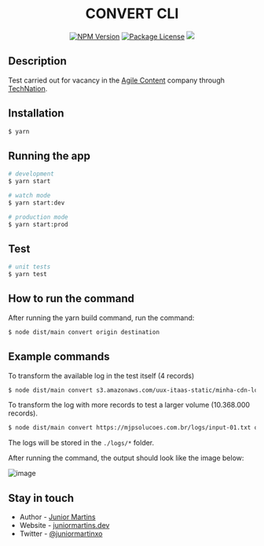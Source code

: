 <H1 align="center">CONVERT CLI</H1>
<p align="center">
<a href="https://www.npmjs.com/~nestjscore" target="_blank"><img src="https://img.shields.io/npm/v/@nestjs/core.svg" alt="NPM Version" /></a>
<a href="https://www.npmjs.com/~nestjscore" target="_blank"><img src="https://img.shields.io/npm/l/@nestjs/core.svg" alt="Package License" /></a>
  <a href="https://twitter.com/juniormartinxo" target="_blank"><img src="https://img.shields.io/twitter/follow/juniormartinxo.svg?style=social&label=Follow"></a>
</p>
  <!--[![Backers on Open Collective](https://opencollective.com/nest/backers/badge.svg)](https://opencollective.com/nest#backer)
  [![Sponsors on Open Collective](https://opencollective.com/nest/sponsors/badge.svg)](https://opencollective.com/nest#sponsor)-->

## Description

Test carried out for vacancy in the [Agile Content](https://www.agilecontent.com/) company through [TechNation](https://www.linkedin.com/company/technationbrasil/).

## Installation

```bash
$ yarn
```

## Running the app

```bash
# development
$ yarn start

# watch mode
$ yarn start:dev

# production mode
$ yarn start:prod
```

## Test

```bash
# unit tests
$ yarn test
```

## How to run the command

After running the yarn build command, run the command:

```bash
$ node dist/main convert origin destination
```

## Example commands

To transform the available log in the test itself (4 records)

```bash
$ node dist/main convert s3.amazonaws.com/uux-itaas-static/minha-cdn-logs/input-01.txt output/minhaCdn-s3-amazonaws.txt
```

To transform the log with more records to test a larger volume (10.368.000 records).

```bash
$ node dist/main convert https://mjpsolucoes.com.br/logs/input-01.txt output/minhaCDN.txt
```

The logs will be stored in the `./logs/*` folder.

After running the command, the output should look like the image below:

![image](https://user-images.githubusercontent.com/4163340/188481964-97f5272b-74aa-41ad-b112-4cd8f53b5859.png)

## Stay in touch

- Author - [Junior Martins](https://www.linkedin.com/in/juniormartinxo/)
- Website - [juniormartins.dev](https://www.juniormartins.dev/)
- Twitter - [@juniormartinxo](https://twitter.com/juniormartinxo)

